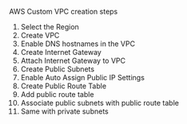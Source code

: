 AWS Custom VPC creation steps

1. Select the Region
2. Create VPC
3. Enable DNS hostnames in the VPC
4. Create Internet Gateway
5. Attach Internet Gateway to VPC
6. Create Public Subnets
7. Enable Auto Assign Public IP Settings
8. Create Public Route Table
9. Add public route table
10. Associate public subnets with public route table
11. Same with private subnets